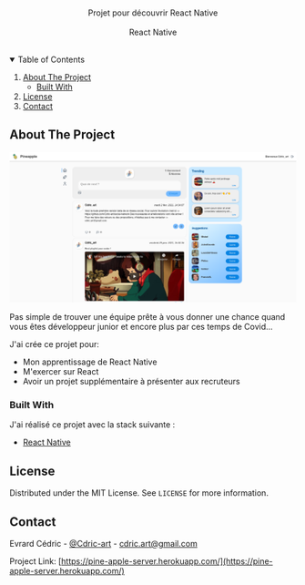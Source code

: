 <br />

  <p align="center">
    Projet pour découvrir React Native
    <br />
    <br />
    React Native
    <br />
    <br />
  </p>



<!-- TABLE OF CONTENTS -->
<details open="open">
  <summary>Table of Contents</summary>
  <ol>
    <li>
      <a href="#about-the-project">About The Project</a>
      <ul>
        <li><a href="#built-with">Built With</a></li>
      </ul>
    </li>
    <li><a href="#license">License</a></li>
    <li><a href="#contact">Contact</a></li>
  </ol>
</details>



<!-- ABOUT THE PROJECT -->
## About The Project

![Product Name Screen Shot][product-screenshot]

Pas simple de trouver une équipe prête à vous donner une chance quand vous êtes développeur junior et encore plus par ces temps de Covid...


J'ai crée ce projet pour:
* Mon apprentissage de React Native
* M'exercer sur React
* Avoir un projet supplémentaire à présenter aux recruteurs


### Built With

J'ai réalisé ce projet avec la stack suivante :
* [React Native](https://fr.reactjs.org/)


<!-- LICENSE -->
## License

Distributed under the MIT License. See `LICENSE` for more information.


<!-- CONTACT -->
## Contact

Evrard Cédric - [@Cdric-art](https://twitter.com/Cdric_art) - cdric.art@gmail.com

Project Link: [https://pine-apple-server.herokuapp.com/](https://pine-apple-server.herokuapp.com/)


<!-- MARKDOWN LINKS & IMAGES -->
<!-- https://www.markdownguide.org/basic-syntax/#reference-style-links -->
[product-screenshot]: assetsMD/screenshot.png
[product-logo]: assets/react.png

